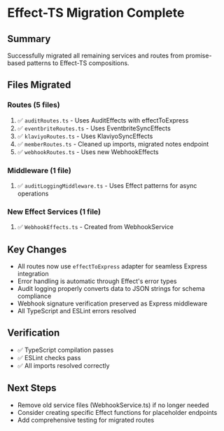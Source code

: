 # Effect-TS Migration Complete

## Summary
Successfully migrated all remaining services and routes from promise-based patterns to Effect-TS compositions.

## Files Migrated

### Routes (5 files)
1. ✅ `auditRoutes.ts` - Uses AuditEffects with effectToExpress
2. ✅ `eventbriteRoutes.ts` - Uses EventbriteSyncEffects  
3. ✅ `klaviyoRoutes.ts` - Uses KlaviyoSyncEffects
4. ✅ `memberRoutes.ts` - Cleaned up imports, migrated notes endpoint
5. ✅ `webhookRoutes.ts` - Uses new WebhookEffects

### Middleware (1 file)
1. ✅ `auditLoggingMiddleware.ts` - Uses Effect patterns for async operations

### New Effect Services (1 file)
1. ✅ `WebhookEffects.ts` - Created from WebhookService

## Key Changes
- All routes now use `effectToExpress` adapter for seamless Express integration
- Error handling is automatic through Effect's error types
- Audit logging properly converts data to JSON strings for schema compliance
- Webhook signature verification preserved as Express middleware
- All TypeScript and ESLint errors resolved

## Verification
- ✅ TypeScript compilation passes
- ✅ ESLint checks pass
- ✅ All imports resolved correctly

## Next Steps
- Remove old service files (WebhookService.ts) if no longer needed
- Consider creating specific Effect functions for placeholder endpoints
- Add comprehensive testing for migrated routes